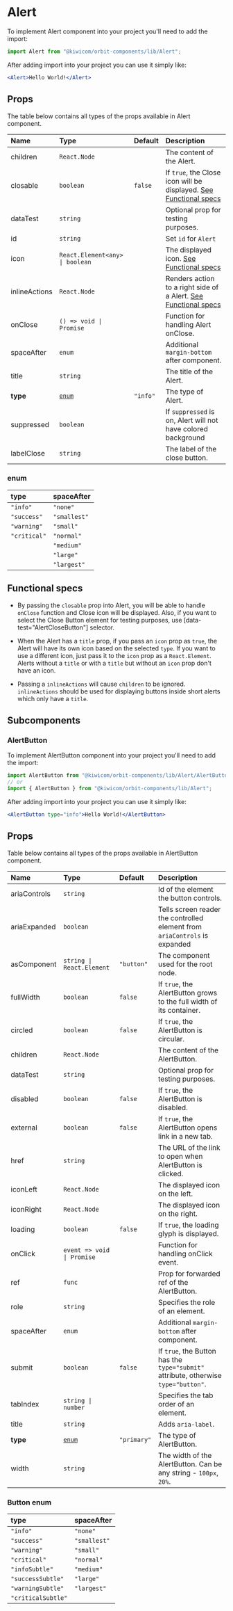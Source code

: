 # Alert

To implement Alert component into your project you'll need to add the import:

```jsx
import Alert from "@kiwicom/orbit-components/lib/Alert";
```

After adding import into your project you can use it simply like:

```jsx
<Alert>Hello World!</Alert>
```

## Props

The table below contains all types of the props available in Alert component.

| Name          | Type                            | Default  | Description                                                                            |
| :------------ | :------------------------------ | :------- | :------------------------------------------------------------------------------------- |
| children      | `React.Node`                    |          | The content of the Alert.                                                              |
| closable      | `boolean`                       | `false`  | If `true`, the Close icon will be displayed. [See Functional specs](#functional-specs) |
| dataTest      | `string`                        |          | Optional prop for testing purposes.                                                    |
| id            | `string`                        |          | Set `id` for `Alert`                                                                   |
| icon          | `React.Element<any> \| boolean` |          | The displayed icon. [See Functional specs](#functional-specs)                          |
| inlineActions | `React.Node`                    |          | Renders action to a right side of a Alert. [See Functional specs](#functional-specs)   |
| onClose       | `() => void \| Promise`         |          | Function for handling Alert onClose.                                                   |
| spaceAfter    | `enum`                          |          | Additional `margin-bottom` after component.                                            |
| title         | `string`                        |          | The title of the Alert.                                                                |
| **type**      | [`enum`](#enum)                 | `"info"` | The type of Alert.                                                                     |
| suppressed    | `boolean`                       |          | If `suppressed` is on, Alert will not have colored background                          |
| labelClose    | `string`                        |          | The label of the close button.                                                         |

### enum

| type         | spaceAfter   |
| :----------- | :----------- |
| `"info"`     | `"none"`     |
| `"success"`  | `"smallest"` |
| `"warning"`  | `"small"`    |
| `"critical"` | `"normal"`   |
|              | `"medium"`   |
|              | `"large"`    |
|              | `"largest"`  |

## Functional specs

- By passing the `closable` prop into Alert, you will be able to handle `onClose` function and Close icon will be displayed. Also, if you want to select the Close Button element for testing purposes, use [data-test="AlertCloseButton"] selector.

- When the Alert has a `title` prop, if you pass an `icon` prop as `true`, the Alert will have its own icon based on the selected `type`. If you want to use a different icon, just pass it to the `icon` prop as a `React.Element`. Alerts without a `title` or with a `title` but without an `icon` prop don't have an icon.

- Passing a `inlineActions` will cause `children` to be ignored. `inlineActions` should be used for displaying buttons inside short alerts which only have a `title`.

## Subcomponents

### AlertButton

To implement AlertButton component into your project you'll need to add the import:

```jsx
import AlertButton from "@kiwicom/orbit-components/lib/Alert/AlertButton";
// or
import { AlertButton } from "@kiwicom/orbit-components/lib/Alert";
```

After adding import into your project you can use it simply like:

```jsx
<AlertButton type="info">Hello World!</AlertButton>
```

## Props

Table below contains all types of the props available in AlertButton component.

| Name         | Type                       | Default     | Description                                                                         |
| :----------- | :------------------------- | :---------- | :---------------------------------------------------------------------------------- |
| ariaControls | `string`                   |             | Id of the element the button controls.                                              |
| ariaExpanded | `boolean`                  |             | Tells screen reader the controlled element from `ariaControls` is expanded          |
| asComponent  | `string \| React.Element`  | `"button"`  | The component used for the root node.                                               |
| fullWidth    | `boolean`                  | `false`     | If `true`, the AlertButton grows to the full width of its container.                |
| circled      | `boolean`                  | `false`     | If `true`, the AlertButton is circular.                                             |
| children     | `React.Node`               |             | The content of the AlertButton.                                                     |
| dataTest     | `string`                   |             | Optional prop for testing purposes.                                                 |
| disabled     | `boolean`                  | `false`     | If `true`, the AlertButton is disabled.                                             |
| external     | `boolean`                  | `false`     | If `true`, the AlertButton opens link in a new tab.                                 |
| href         | `string`                   |             | The URL of the link to open when AlertButton is clicked.                            |
| iconLeft     | `React.Node`               |             | The displayed icon on the left.                                                     |
| iconRight    | `React.Node`               |             | The displayed icon on the right.                                                    |
| loading      | `boolean`                  | `false`     | If `true`, the loading glyph is displayed.                                          |
| onClick      | `event => void \| Promise` |             | Function for handling onClick event.                                                |
| ref          | `func`                     |             | Prop for forwarded ref of the AlertButton.                                          |
| role         | `string`                   |             | Specifies the role of an element.                                                   |
| spaceAfter   | `enum`                     |             | Additional `margin-bottom` after component.                                         |
| submit       | `boolean`                  | `false`     | If `true`, the Button has the `type="submit"` attribute, otherwise `type="button"`. |
| tabIndex     | `string \| number`         |             | Specifies the tab order of an element.                                              |
| title        | `string`                   |             | Adds `aria-label`.                                                                  |
| **type**     | [`enum`](#button-enum)     | `"primary"` | The type of AlertButton.                                                            |
| width        | `string`                   |             | The width of the AlertButton. Can be any string - `100px`, `20%`.                   |

### Button enum

| type               | spaceAfter   |
| :----------------- | :----------- |
| `"info"`           | `"none"`     |
| `"success"`        | `"smallest"` |
| `"warning"`        | `"small"`    |
| `"critical"`       | `"normal"`   |
| `"infoSubtle"`     | `"medium"`   |
| `"successSubtle"`  | `"large"`    |
| `"warningSubtle"`  | `"largest"`  |
| `"criticalSubtle"` |
